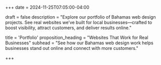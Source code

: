 +++
date = 2024-11-25T07:05:00-04:00

draft = false
description = "Explore our portfolio of Bahamas web design projects. See real websites we’ve built for local businesses—crafted to boost visibility, attract customers, and deliver results online."

title = 'Portfolio'
proposition_heading = "Websites That Work for Real Businesses"
subhead = "See how our Bahamas web design work helps businesses stand out online and connect with more customers."


+++
